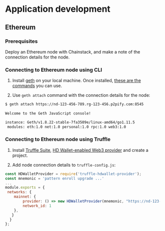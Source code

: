 # Application development

## Ethereum

### Prerequisites

Deploy an Ethereum node with Chainstack, and make a note of the connection details for the node.

### Connecting to Ethereum node using CLI

1. Install [geth](https://github.com/ethereum/go-ethereum) on your local machine. Once installed, [these are the commands](https://github.com/ethereum/go-ethereum/wiki/Command-Line-Options) you can use.

2. Use `geth attach` command with the connection details for the node:

``` sh
$ geth attach https://nd-123-456-789.rg-123-456.p2pify.com:8545
                                                                                 
Welcome to the Geth JavaScript console!

instance: Geth/v1.8.22-stable-7fa3509e/linux-amd64/go1.11.5
 modules: eth:1.0 net:1.0 personal:1.0 rpc:1.0 web3:1.0
```

### Connecting to Ethereum node using Truffle

1. Install [Truffle Suite](https://truffleframework.com/), [HD Wallet-enabled Web3 provider](https://github.com/trufflesuite/truffle-hdwallet-provider) and create a project.

2. Add node connection details to `truffle-config.js`:

``` js
const HDWalletProvider = require('truffle-hdwallet-provider');
const mnemonic = 'pattern enroll upgrade ...'
...
module.exports = {
 networks: {
    mainnet: {
        provider: () => new HDWalletProvider(mnemonic, "https://nd-123-456-789.rg-123-456.p2pify.com:8545"),
        network_id: 1
    },
   }
  }
};
```
